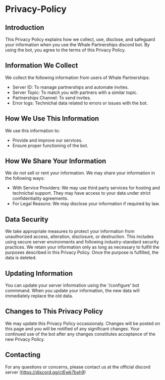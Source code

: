 # Privacy-Policy

## Introduction

This Privacy Policy explains how we collect, use, disclose, and safeguard your information when you use the Whale Partnerships discord bot. By using the bot, you agree to the terms of this Privacy Policy.

## Information We Collect

We collect the following information from users of Whale Partnerships:

- Server ID: To manage partnerships and automate invites.
- Server Topic: To match you with partners with a similar topic.
- Partnerships Channel: To send invites.
- Error logs: Technichal data related to errors or issues with the bot.

## How We Use This Information

We use this information to:

- Provide and improve our services.
- Ensure proper functioning of the bot.

## How We Share Your Information

We do not sell or rent your information. We may share your information in the following ways:

- With Service Providers: We may use third party services for hosting and technichal support. They may have access to your data under strict confidentiality agreements.
- For Legal Reasons: We may disclose your information if required by law.

## Data Security

We take appropriate measures to protect your information from unauthorized access, alteration, disclosure, or destruction. This includes using secure server environments and following industry-standard security practices. 
We retain your information only as long as necessary to fulfill the purposes described in this Privacy Policy. 
Once the purpose is fulfilled, the data is deleted.

## Updating Information

You can update your server information using the '/configure' bot commmand.
When you update your information, the new data will immediately replace the old data.

## Changes to This Privacy Policy

We may update this Privacy Policy occassionaly. 
Changes will be posted on this page and you will be notified of any significant changes.
Your continued use of the bot after any changes constitutes acceptance of the new Privacy Policy.

## Contacting

For any questions or concerns, please contact us at the official discord server (https://discord.gg/ctEwk7bsh9)
